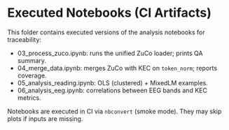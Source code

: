 # Executed Notebooks (CI Artifacts)

This folder contains executed versions of the analysis notebooks for traceability:

- 03_process_zuco.ipynb: runs the unified ZuCo loader; prints QA summary.
- 04_merge_data.ipynb: merges ZuCo with KEC on `token_norm`; reports coverage.
- 05_analysis_reading.ipynb: OLS (clustered) + MixedLM examples.
- 06_analysis_eeg.ipynb: correlations between EEG bands and KEC metrics.

Notebooks are executed in CI via `nbconvert` (smoke mode). They may skip plots if inputs are missing.

